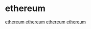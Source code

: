 # ethereum

[ethereum](https://github.com/NomicFoundation/hardhat)
[ethereum](https://github.com/ethereum/remix-project)
[ethereum](https://github.com/ethereum/solc-js)
[ethereum](https://github.com/crytic/solc-select)
